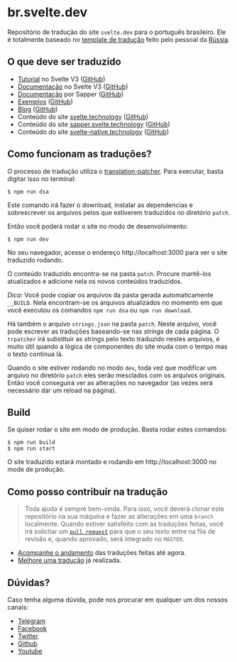 # br.svelte.dev

Repositório de tradução do site `svelte.dev` para o português brasileiro. Ele é totalmente baseado no [template de tradução](https://github.com/sveltejs-translations/template-svelte.dev) feito pelo pessoal da [Rússia](https://ru.svelte.dev).


## O que deve ser traduzido
* [Tutorial](https://svelte.dev/tutorial) no Svelte V3 ([GitHub](https://github.com/sveltejs/svelte/tree/master/site/content/tutorial))
* [Documentação](https://svelte.dev/docs) no Svelte V3 ([GitHub](https://github.com/sveltejs/svelte/tree/api-reference/site/content/docs))
* [Documentação](https://sapper.svelte.technology/guide) por Sapper ([GitHub](https://github.com/sveltejs/sapper.svelte.technology/tree/master/content/guide))
* [Exemplos](https://svelte.dev/repl) ([GitHub](https://github.com/sveltejs/svelte/tree/master/site/content/examples))
* [Blog](https://svelte.dev/blog) ([GitHub](https://github.com/sveltejs/svelte/tree/master/site/content/blog))
* Conteúdo do site [svelte.technology](https://svelte.dev) ([GitHub](https://github.com/sveltejs/svelte/tree/master/site/src))
* Conteúdo do site [sapper.svelte.technology](https://sapper.svelte.technology) ([GitHub](https://github.com/sveltejs/sapper.svelte.technology/tree/master/src))
* Conteúdo do site [svelte-native.technology](https://svelte-native.technology) ([GitHub](https://github.com/halfnelson/svelte-native/tree/master/docs_src/content))


## Como funcionam as traduções?

O processo de tradução utiliza o [translation-patcher](https://www.npmjs.com/package/trpatcher). Para executar, basta digitar isso no terminal:

```shell
$ npm run dsa
```

Este comando irá fazer o download, instalar as dependencias e sobrescrever os arquivos pelos que estiverem traduzidos no diretório `patch`.

Então você poderá rodar o site no modo de desenvolvimento:

```shell
$ npm run dev
```

No seu navegador, acesse o endereço http://localhost:3000 para ver o site traduzido rodando.

O conteúdo traduzido encontra-se na pasta `patch`. Procure mantê-los atualizados e adicione nela os novos conteúdos traduzidos.

*Dica*: Você pode copiar os arquivos da pasta gerada automaticamente `__BUILD`. Nela encontram-se os arquivos atualizados no momento em que você executou os comandos `npm run dsa` ou `npm run download`.

Há também o arquivo `strings.json` na pasta `patch`. Neste arquivo, você pode escrever as traduções baseando-se nas _strings_ de cada página. O `trpatcher` irá substituir as strings pelo texto traduzido nestes arquivos, é muito útil quando a lógica de componentes do site muda com o tempo mas o texto continua lá.

Quando o site estiver rodando no modo `dev`, toda vez que modificar um arquivo no diretório `patch` eles serão mesclados com os arquivos originais. Então você conseguirá ver as alterações no navegador (as vezes será necessário dar um reload na página).


## Build

Se quiser rodar o site em modo de produção. Basta rodar estes comandos:

```shell
$ npm run build
$ npm run start
```

O site traduzido estará montado e rodando em http://localhost:3000 no mode de produção.


## Como posso contribuir na tradução

> Toda ajuda é sempre bem-vinda. Para isso, você deverá clonar este repositório na sua máquina e fazer as alterações em uma `branch` localmente. Quando estiver satisfeito com as traduções feitas, você irá solicitar um [`pull request`](https://github.com/svelte-brasil/br.svelte.dev/pulls) para que o seu texto entre na fila de revisão e, quando aprovado, será integrado no `MASTER`.

* [Acompanhe o andamento](https://github.com/svelte-brasil/br.svelte.dev/projects/1) das traduções feitas até agora.
* [Melhore uma tradução](https://github.com/svelte-brasil/br.svelte.dev/projects/1#column-10572747) já realizada.

## Dúvidas?

Caso tenha alguma dúvida, pode nos procurar em qualquer um dos nossos canais:

* [Telegram](https://t.me/sveltebrasil)
* [Facebook](https://www.facebook.com/groups/sveltebrasil/)
* [Twitter](https://twitter.com/sveltebrasil)
* [Github](https://github.com/svelte-brasil)
* [Youtube](https://www.youtube.com/channel/UCp8jamqJRGg86eMnewxjWng)